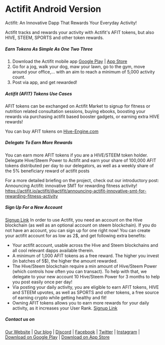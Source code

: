 # Actifit Android Version
Actifit: An Innovative Dapp That Rewards Your Everyday Activity!


Actifit tracks and rewards your activity with Actifit's AFIT tokens, but also HIVE, STEEM, SPORTS and other token rewards.

##### Earn Tokens As Simple As One Two Three
1. Download the Actifit mobile app [Google Play](https://bit.ly/actifit-app) | [App Store](https://bit.ly/actifit-ios)
2. Go for a jog, walk your dog, maw your lawn, go to the gym, move around your office,... with an aim to reach a minimum of 5,000 activity count.
3. Post via app, and get rewarded!


##### Actifit (AFIT) Tokens Use Cases
AFIT tokens can be exchanged on Actifit Market to signup for fitness or nutrition related consultation sessions, buying ebooks, boosting your rewards via purchasing actifit based booster gadgets, or earning extra HIVE rewards!

You can buy AFIT tokens on [Hive-Engine.com](https://hive-engine.com/?p=market&t=AFIT)

##### Delegate To Earn More Rewards
You can earn more AFIT tokens if you are a HIVE/STEEM token holder. Delegate Hive/Steem Power to Actifit and earn your share of 100,000 AFIT tokens distributed per day to our delegators, as well as a weekly share of the 5% beneficiary reward of actifit posts

For a more detailed briefing on the project, check out our introductory post: Announcing Actifit: innovative SMT for rewarding fitness activity!
https://actifit.io/actifit/@actifit/announcing-actifit-innovative-smt-for-rewarding-fitness-activity

##### Sign Up For a New Account
[Signup Link](https://actifit.io/signup)
In order to use Actifit, you need an account on the Hive blockchain (as well as an optional account on steem blockchain). If you do not have an account, you can sign up for one right now!
You can create your actifit account for as low as 2$, and get following extra benefits:
- Your actifit account, usable across the Hive and Steem blockchains and all cool relevant dapps available therein.
- A minimum of 1,000 AFIT tokens as a free reward. The higher you invest (in batches of 5$), the higher the amount rewarded.
- The Hive/Steem blockchain require a min amount of Hive/Steem Power (which controls how often you can transact). To help with that, we delegate to your new account 10 Hive/Steem Power for 3 months to help you post easily once per day!
- Via posting your daily activity, you are eligible to earn AFIT tokens, HIVE and STEEM upvotes, as well as SPORTS and other tokens, a free source of earning crypto while getting healthy and fit!
- Owning AFIT tokens allows you to earn more rewards for your daily activity, as it increases your User Rank. 
[Signup Link](https://actifit.io/signup)


##### Contact us on
[Our Website](https://actifit.io) |
[Our blog](https://www.busy.org/@actifit) |
[Discord](https://discord.gg/aHtcA6r) |
[Facebook](https://www.facebook.com/Actifit.fitness/) |
[Twitter](https://www.twitter.com/Actifit_fitness) |
[Instagram](https://www.instagram.com/actifit.fitness/) |
[Download on Google Play](https://bit.ly/actifit-app) | [Download on App Store](https://bit.ly/actifit-ios)

